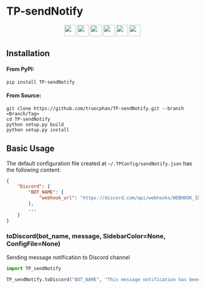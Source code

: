 # TP-sendNotify

<p align="center">
    <a href="https://github.com/truocphan/TP-sendNotify/releases/"><img src="https://img.shields.io/github/release/truocphan/TP-sendNotify" height=30></a>
    <a href="#"><img src="https://img.shields.io/github/downloads/truocphan/TP-sendNotify/total" height=30></a>
    <a href="#"><img src="https://img.shields.io/github/stars/truocphan/TP-sendNotify" height=30></a>
    <a href="#"><img src="https://img.shields.io/github/forks/truocphan/TP-sendNotify" height=30></a>
    <a href="https://github.com/truocphan/TP-sendNotify/issues?q=is%3Aopen+is%3Aissue"><img src="https://img.shields.io/github/issues/truocphan/TP-sendNotify" height=30></a>
    <a href="https://github.com/truocphan/TP-sendNotify/issues?q=is%3Aissue+is%3Aclosed"><img src="https://img.shields.io/github/issues-closed/truocphan/TP-sendNotify" height=30></a>
</p>

## Installation
#### From PyPI:
```console
pip install TP-sendNotify
```
#### From Source:
```console
git clone https://github.com/truocphan/TP-sendNotify.git --branch <Branch/Tag>
cd TP-sendNotify
python setup.py build
python setup.py install
```

## Basic Usage
The default configuration file created at `~/.TPConfig/sendNotify.json` has the following content:
```json
{
    "Discord": {
        "BOT_NAME": {
            "webhook_url": "https://discord.com/api/webhooks/WEBHOOK_ID/WEBHOOK_TOKEN"
        },
        ...
    }
}
```

### toDiscord(bot_name, message, SidebarColor=None, ConfigFile=None)
Sending message notification to Discord channel
```python
import TP_sendNotify

TP_sendNotify.toDiscord("BOT_NAME", "This message notification has been sent to the Discord channel using TP-sendNotify", SidebarColor=13370624)
```